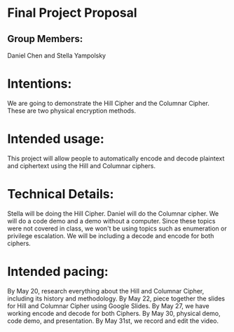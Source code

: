 # Final Project Proposal

## Group Members:

Daniel Chen and Stella Yampolsky
       
# Intentions:

We are going to demonstrate the Hill Cipher and the Columnar Cipher. These are two physical encryption methods.  
    
# Intended usage:

This project will allow people to automatically encode and decode plaintext and ciphertext using the Hill and Columnar ciphers.
  
# Technical Details:
     
Stella will be doing the Hill Cipher. Daniel will do the Columnar cipher. We will do a code demo and a demo without a computer. Since these topics were not covered in class, we won't be using topics such as enumeration or privilege escalation. 
We will be including a decode and encode for both ciphers.   
    
# Intended pacing:

By May 20, research everything about the Hill and Columnar Cipher, including its history and methodology.
By May 22, piece together the slides for Hill and Columnar Cipher using Google Slides. 
By May 27, we have working encode and decode for both Ciphers.
By May 30, physical demo, code demo, and presentation. 
By May 31st, we record and edit the video.
